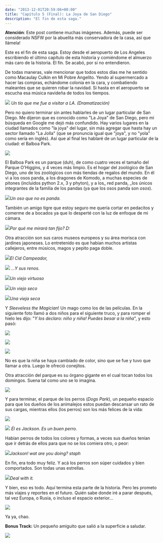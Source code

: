```yaml
---
date: "2013-12-01T20:59:06+00:00"
title: "Capítulo 5 (Final): La Joya de San Diego"
description: "El fin de esta saga."
---
```


**Atención**: Este post contiene muchas imágenes. Además, puede ser considerado NSFW por la abuelita más conservadora de la casa, así que llámela! 

Este es el fin de esta saga. Estoy desde el aeropuerto de Los Angeles escribiendo el último capítulo de esta historia y comiéndome el almuerzo más caro de la historia. El fin. Se acabó, por si no entendieron.

De todas maneras, vale mencionar que todos estos días me he sentido como Macaulay Culkin en Mi Pobre Angelito. Yendo al supermercado a hacer las compras, echándome colonia en la cara, y combatiendo maleantes que se quieren robar la navidad. Si hasta en el aeropuerto se escucha esa música navideña de todos los tiempos.

![](/posts/img/2013-12-01-captulo-5-final-la-joya-de-san-diego/5a47f8b0efbc82d9e89fad54cced0a673a2cf3d6c9fe7c0f36dfd07080c1c917.jpg)
_Un tío que me fue a visitar a LA. (Dramatización)_

Pero no quiero terminar sin antes hablarles de un lugar particular de San Diego. Me dijeron que es conocido como "La Joya" de San Diego, pero mi búsqueda en Google me dejó más confundido. Hay varios lugares en la ciudad llamados como "la joya" del lugar, sin más agregar que hasta hay un sector llamado "La Jolla" (que se pronuncia igual que "joya", y no "yola" como sería en inglés). Así que al final les hablaré de un lugar particular de la ciudad: el Balboa Park.

![](/posts/img/2013-12-01-captulo-5-final-la-joya-de-san-diego/36c95cceb29d892ac64896edbef9f4c7617f481df4cbfedfbd0d8a8ef33f77f4.jpg)


El Balboa Park es un parque (duh), de como cuatro veces el tamaño del Parque O'Higgins, y 4 veces más limpio. Es el hogar del zoológico de San Diego, uno de los zoológicos con más tiendas de regalos del mundo. En él vi a los osos panda, a los dragones de Komodo, a muchas especies de pitones (incluidos python 2.x, 3 y phyton), y a los_ red panda, _los únicos integrantes de la familia de los pandas (ya que los osos panda son _osos_).

![](/posts/img/2013-12-01-captulo-5-final-la-joya-de-san-diego/23d38111a0382b6cfa693f98eacfc34a8a0d2a369cbaf554cab5aa908d1e9045.jpg)_Un oso que no es panda._

También un amigo tigre que estoy seguro me quería cortar en pedacitos y comerme de a bocados ya que lo desperté con la luz de enfoque de mi cámara.

![](/posts/img/2013-12-01-captulo-5-final-la-joya-de-san-diego/a624b646df04c54c5246876d582e42bf104bcd26f2d5b58a543c1fdc401da872.jpg)_Por qué me mirará tan fijo? D:_

Otra atracción son sus caros museos europeos y su área morisca con jardines japoneses. Lo entretenido es que habían muchos artistas callejeros, entre músicos, magos y pepito paga doble.

![](/posts/img/2013-12-01-captulo-5-final-la-joya-de-san-diego/8955f5daaa9de402a18ef9865dd36b9533dbbc5760dfaba57011c9078058e856.jpg)_El Cid Campeador,_

![](/posts/img/2013-12-01-captulo-5-final-la-joya-de-san-diego/320a62a804f5d6e33f2a580fe6d9ba14baba7582d9e3bd77a7ce8ea915b548bf.jpg)
_...Y sus renos._

![](/posts/img/2013-12-01-captulo-5-final-la-joya-de-san-diego/b828c939081c31e047ed2ccda36b7108ec4c0fb38ff3e47387e1c32f8954b954.jpg)_Un viejo virtuoso_

![](/posts/img/2013-12-01-captulo-5-final-la-joya-de-san-diego/5684a6dd32cde4552d92af2446ceaebb1fd32172a5be017519739da4f2e7e7ef.jpg)_Un viejo seco_

![](/posts/img/2013-12-01-captulo-5-final-la-joya-de-san-diego/8882c012d68b7f1364c2c8f24de1d0572b0b7f00188eff337aafcef93b56cffa.jpg)_Una vieja seca_

Y _Sleeveless the Magician_! Un mago como los de las películas. En la siguiente foto llamó a dos niños para el siguiente truco, y para romper el hielo les dijo: "_Y los declaro: niño y niña! Puedes besar a la niña_", y esto pasó:

_![](/posts/img/2013-12-01-captulo-5-final-la-joya-de-san-diego/ae61c0257fdd0565a4b40eddc64c93cb7397a3c111d31605eae989e180518314.jpg)_

![](/posts/img/2013-12-01-captulo-5-final-la-joya-de-san-diego/7beaf71ef3e50f4596a4d3a7c79cacf87901f8b66585a6b8af0b494d981df070.jpg)

![](/posts/img/2013-12-01-captulo-5-final-la-joya-de-san-diego/b9f084e8c621863473fe8285b3b53ea41ed9c960f1eec8a5813e42049c5deba3.jpg)



No es que la niña se haya cambiado de color, sino que se fue y tuvo que llamar a otra. Luego le ofreció conejitos.

Otra atracción del parque es su órgano gigante en el cual tocan todos los domingos. Suena tal como uno se lo imagina.

![](/posts/img/2013-12-01-captulo-5-final-la-joya-de-san-diego/55a194628ff53890eac8c450f06f1ae936781ea1bbf56c5a5cec5b2f13eafde2.jpg)


Y para terminar, el parque de los perros (_Dogs Park_), un pequeño espacio para que los dueños de los animalejos estos puedan descansar un rato de sus cargas, mientras ellos (los perros) son los más felices de la vida:

![](/posts/img/2013-12-01-captulo-5-final-la-joya-de-san-diego/69a57d65c0c5b1ca0d646f0f4045e98c34ff357e4b17ee820f403ad4ba45e02b.jpg)

![](/posts/img/2013-12-01-captulo-5-final-la-joya-de-san-diego/16a59f83fceddc132513d48c81b6e4e856649598907f3c972119c25e721b493d.jpg)
_&Eacute;l es Jackson. Es un buen perro._

Habían perros de todos los colores y formas, a veces sus dueños tenían que ir detrás de ellos para que no se los comiera otro, o peor:

![](/posts/img/2013-12-01-captulo-5-final-la-joya-de-san-diego/0ba4304b6a458447e75751c2c5e3fbdef54fa27d01b106152c52992b5415da75.jpg)_Jackson! wat are you doing? staph_

En fin, era todo muy feliz. Y acá los perros son súper cuidados y bien comportados. Son todas unas estrellas.

![](/posts/img/2013-12-01-captulo-5-final-la-joya-de-san-diego/33f8c76a107fbecb38ef3f337d49afb7dc94a8cc9d2d95343346d17fb1f0b3a5.jpg)_Deal with it._


Y bien, eso es todo. Aquí termina esta parte de la historia. Pero les prometo más viajes y reportes en el futuro. Quién sabe donde iré a parar después, tal vez Europa, o Rusia, o incluso el espacio exterior...

![](/posts/img/2013-12-01-captulo-5-final-la-joya-de-san-diego/85962cfe934cd03a1c20b89979c544bc7a68cd5e873486f7c38a605635e76632.png)

Ya ya, chao.


**Bonus Track:** Un pequeño amiguito que salió a la superficie a saludar.

![](/posts/img/2013-12-01-captulo-5-final-la-joya-de-san-diego/f023a3709c19887c10904791668be418906de5f3293365f060c019baa2e5d716.jpg)

